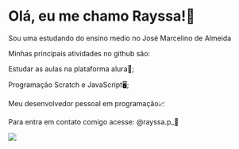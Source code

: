 # Olá, eu me chamo Rayssa!🥀 
Sou uma estudando do ensino medio no José Marcelino de Almeida

Minhas principais atividades no github são:

Estudar as aulas na plataforma alura📝;

Programação Scratch e JavaScript🖥️;

Meu desenvolvedor pessoal em programação📈

Para entra em contato comigo acesse:
@rayssa.p_📸

![](https://static.wikia.nocookie.net/comotreinarseudragao/images/1/11/ToothlessHttyd2Remder.png/revision/latest?cb=20180531200115&path-prefix=pt-br)

